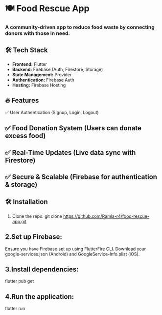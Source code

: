 # 🍽️ Food Rescue App

###  A community-driven app to reduce food waste by connecting donors with those in need.

## 🛠 Tech Stack
- **Frontend:** Flutter  
- **Backend:** Firebase (Auth, Firestore, Storage) 
- **State Management:** Provider
- **Authentication:** Firebase Auth
- **Hosting:** Firebase Hosting
  
## 🔥 Features
✅ User Authentication (Signup, Login, Logout)
## ✅ Food Donation System (Users can donate excess food)
## ✅ Real-Time Updates (Live data sync with Firestore)
## ✅ Secure & Scalable (Firebase for authentication & storage)

## 🛠 Installation
1. Clone the repo:
   git clone https://github.com/Ramla-r4/food-rescue-app.git
## 2.Set up Firebase:
  Ensure you have Firebase set up using FlutterFire CLI.
  Download your google-services.json (Android) and GoogleService-Info.plist (iOS).
## 3.Install dependencies:
  flutter pub get
## 4.Run the application:
  flutter run


